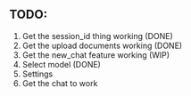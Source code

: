 ## TODO:
1. Get the session_id thing working (DONE)
2. Get the upload documents working (DONE)
3. Get the new_chat feature working (WIP)
4. Select model (DONE)
5. Settings
6. Get the chat to work